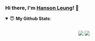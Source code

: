 ### Hi there, I'm [Hanson Leung](https://mrhanson.github.io/memo)! 👋

<details open>
 <summary> 😇 <b>My Github Stats</b>: </summary>
<br>
<p align = "center">
  <img src = "https://github-readme-stats.vercel.app/api?username=mrhanson&show_icons=true&theme=calm&line_height=33&hide_border=true&count_private=true">
  <img src = "https://github-readme-stats.vercel.app/api/top-langs/?username=mrhanson&theme=calm&hide_border=true">
</p>
</details>
